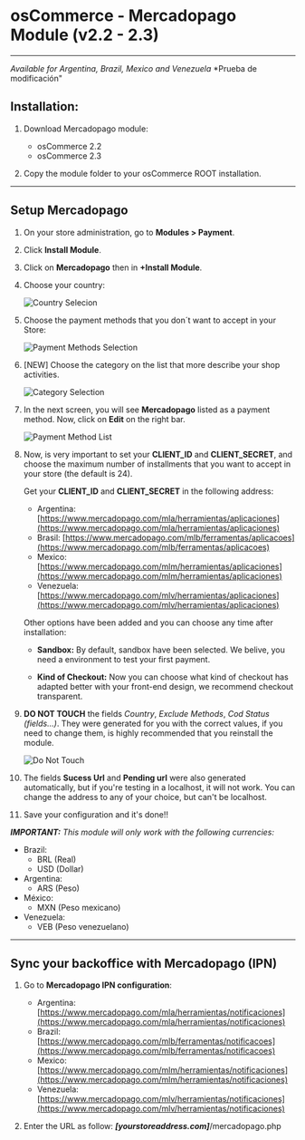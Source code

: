 # osCommerce - Mercadopago Module (v2.2 - 2.3)
---
*Available for Argentina, Brazil, Mexico and Venezuela*
*Prueba de modificación"

## Installation:

1. Download Mercadopago module:
    * osCommerce 2.2
    * osCommerce 2.3

2. Copy the module folder to your osCommerce ROOT installation.

---
## Setup Mercadopago

1. On your store administration, go to **Modules > Payment**.

2. Click **Install Module**.

3. Click on **Mercadopago** then in **+Install Module**.

4. Choose your country:

	![Country Selecion](https://raw.github.com/mercadopago/cart-oscommerce/master/README.img/CountrySelection.png)

5. Choose the payment methods that you don´t want to accept in your Store:

	![Payment Methods Selection](https://raw.github.com/mercadopago/cart-oscommerce/master/README.img/PaymentMethodsSelection.png)

6. [NEW] Choose the category on the list that more describe your shop activities.

	![Category Selection](https://raw.github.com/mercadopago/cart-oscommerce/master/README.img/CategorySelection.png)

7. In the next screen, you will see **Mercadopago** listed as a payment method. Now, click on **Edit** on the right bar.
 
	![Payment Method List](https://raw.github.com/mercadopago/cart-oscommerce/master/README.img/PaymentMethodList.png)

8. Now, is very important to set your **CLIENT_ID** and **CLIENT_SECRET**, and choose the maximum number of installments that you want to accept in your store (the default is 24).
	
	Get your **CLIENT_ID** and **CLIENT_SECRET** in the following address:
	* Argentina: [https://www.mercadopago.com/mla/herramientas/aplicaciones](https://www.mercadopago.com/mla/herramientas/aplicaciones)
	* Brasil: [https://www.mercadopago.com/mlb/ferramentas/aplicacoes](https://www.mercadopago.com/mlb/ferramentas/aplicacoes)
	* Mexico: [https://www.mercadopago.com/mlm/herramientas/aplicaciones](https://www.mercadopago.com/mlm/herramientas/aplicaciones)
	* Venezuela: [https://www.mercadopago.com/mlv/herramientas/aplicaciones](https://www.mercadopago.com/mlv/herramientas/aplicaciones)

	Other options have been added and you can choose any time after installation:

	- **Sandbox:** By default, sandbox have been selected. We belive, you need a environment to test your first payment.

	- **Kind of Checkout:** Now you can choose what kind of checkout has adapted better with your front-end design, we recommend checkout transparent.


9. **DO NOT TOUCH** the fields *Country*, *Exclude Methods*, *Cod Status (fields…)*. They were generated for you with the correct values, if you need to change them, is highly recommended that you reinstall the module.

	![Do Not Touch](https://raw.github.com/mercadopago/cart-oscommerce/master/README.img/DoNotTouch.png)

10. The fields **Sucess Url** and **Pending url** were also generated automatically, but if you're testing in a localhost, it will not work. You can change the address to any of your choice, but can't be localhost.

11. Save your configuration and it's done!!

***IMPORTANT:***
*This module will only work with the following currencies:*

* Brazil:
	* BRL (Real)
	* USD (Dollar)
* Argentina:
	* ARS (Peso)
* México:
	* MXN  (Peso mexicano)
* Venezuela:
	* VEB (Peso venezuelano)

---
## Sync your backoffice with Mercadopago (IPN) 

1. Go to **Mercadopago IPN configuration**:
	* Argentina: [https://www.mercadopago.com/mla/herramientas/notificaciones](https://www.mercadopago.com/mla/herramientas/notificaciones)
	* Brazil: [https://www.mercadopago.com/mlb/ferramentas/notificacoes](https://www.mercadopago.com/mlb/ferramentas/notificacoes)
	* Mexico: [https://www.mercadopago.com/mlm/herramientas/notificaciones](https://www.mercadopago.com/mlm/herramientas/notificaciones)
	* Venezuela: [https://www.mercadopago.com/mlv/herramientas/notificaciones](https://www.mercadopago.com/mlv/herramientas/notificaciones)


2. Enter the URL as follow: ***[yourstoreaddress.com]***/mercadopago.php

